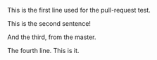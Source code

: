 This is the first line used for the pull-request test.

This is the second sentence!

And the third, from the master.

The fourth line. This is it.
